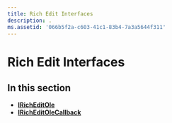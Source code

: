 ```yaml
---
title: Rich Edit Interfaces
description: .
ms.assetid: '066b5f2a-c603-41c1-83b4-7a3a5644f311'
---
```


# Rich Edit Interfaces

## In this section

-   [**IRichEditOle**](iricheditole.md)
-   [**IRichEditOleCallback**](iricheditolecallback.md)

 

 




